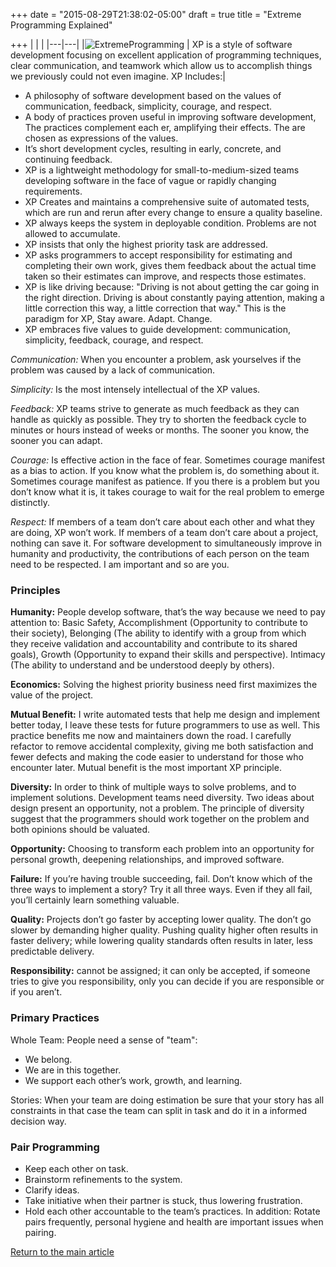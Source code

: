 +++
date = "2015-08-29T21:38:02-05:00"
draft = true
title = "Extreme Programming Explained"

+++
|   |   |
|---|---|
|![ExtremeProgramming](../../images/extreme_programming.jpg) | XP is a style of software development focusing on excellent application of programming techniques, clear communication, and teamwork which allow us to accomplish things we previously could not even imagine. XP Includes:|

* A philosophy of software development based on the values of communication, feedback, simplicity, courage, and respect.
* A body of practices proven useful in improving software development, The practices complement each er, amplifying their effects. The are chosen as expressions of the values.
* It’s short development cycles, resulting in early, concrete, and continuing feedback.
* XP is a lightweight methodology for small-to-medium-sized teams developing software in the face of vague or rapidly changing requirements.
* XP Creates and maintains a comprehensive suite of automated tests, which are run and rerun after every change to ensure a quality baseline.
* XP always keeps the system in deployable condition. Problems are not allowed to accumulate.
* XP insists that only the highest priority task are addressed.
* XP asks programmers to accept responsibility for estimating and completing their own work, gives them feedback about the actual time taken so their estimates can improve, and respects those estimates.
* XP is like driving because: "Driving is not about getting the car going in the right direction. Driving is about constantly paying attention, making a little correction this way, a little correction that way." This is the paradigm for XP, Stay aware. Adapt. Change.
* XP embraces five values to guide development: communication, simplicity, feedback, courage, and respect.

*Communication:* When you encounter a problem, ask yourselves if the problem was caused by a lack of communication.

*Simplicity:* Is the most intensely intellectual of the XP values.

*Feedback:* XP teams strive to generate as much feedback as they can handle as quickly as possible. They try to shorten the feedback cycle to minutes or hours instead of weeks or months. The sooner you know, the sooner you can adapt.

*Courage:* Is effective action in the face of fear. Sometimes courage manifest as a bias to action. If you know what the problem is, do something about it. Sometimes courage manifest as patience. If you there is a problem but you don’t know what it is, it takes courage to wait for the real problem to emerge distinctly.

*Respect:* If members of a team don’t care about each other and what they are doing, XP won’t work. If members of a team don’t care about a project, nothing can save it. For software development to simultaneously improve in humanity and productivity, the contributions of each person on the team need to be respected. I am important and so are you.

### Principles

**Humanity:** People develop software, that’s the way because we need to pay attention to: Basic Safety, Accomplishment (Opportunity to contribute to their society), Belonging (The ability to identify with a group from which they receive validation and accountability and contribute to its shared goals), Growth (Opportunity to expand their skills and perspective). Intimacy (The ability to understand and be understood deeply by others).

**Economics:** Solving the highest priority business need first maximizes the value of the project.

**Mutual Benefit:** I write automated tests that help me design and implement better today, I leave these tests for future programmers to use as well. This practice benefits me now and maintainers down the road. I carefully refactor to remove accidental complexity, giving me both satisfaction and fewer defects and making the code easier to understand for those who encounter later. Mutual benefit is the most important XP principle.

**Diversity:** In order to think of multiple ways to solve problems, and to implement solutions. Development teams need diversity. Two ideas about design present an opportunity, not a problem. The principle of diversity suggest that the programmers should work together on the problem and both opinions should be valuated.

**Opportunity:** Choosing to transform each problem into an opportunity for personal growth, deepening relationships, and improved software.

**Failure:** If you’re having trouble succeeding, fail. Don’t know which of the three ways to implement a story? Try it all three ways. Even if they all fail, you’ll certainly learn something valuable.

**Quality:** Projects don’t go faster by accepting lower quality. The don’t go slower by demanding higher quality. Pushing quality higher often results in faster delivery; while lowering quality standards often results in later, less predictable delivery.

**Responsibility:** cannot be assigned; it can only be accepted, if someone tries to give you responsibility, only you can decide if you are responsible or if you aren’t.

### Primary Practices
Whole Team: People need a sense of "team":

* We belong.
* We are in this together.
* We support each other’s work, growth, and learning.

Stories: When your team are doing estimation be sure that your story has all constraints in that case the team can split in task and do it in a informed decision way.

### Pair Programming

* Keep each other on task.
* Brainstorm refinements to the system.
* Clarify ideas.
* Take initiative when their partner is stuck, thus lowering frustration.
* Hold each other accountable to the team’s practices. In addition: Rotate pairs frequently, personal hygiene and health are important issues when pairing.

[Return to the main article](/techtalk/techtalks)

